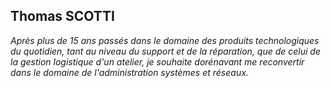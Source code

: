 ## Thomas SCOTTI

_Après plus de 15 ans passés dans le domaine des
produits technologiques du quotidien, tant au niveau
du support et de la réparation, que de celui de la
gestion logistique d'un atelier, je souhaite dorénavant me reconvertir dans le domaine de l'administration systèmes et réseaux._


